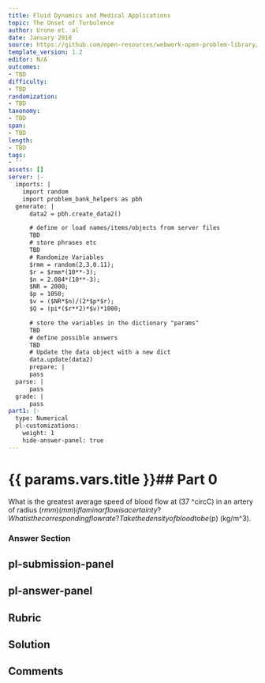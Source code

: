 ```yaml
---
title: Fluid Dynamics and Medical Applications
topic: The Onset of Turbulence
author: Urone et. al
date: January 2018
source: https://github.com/open-resources/webwork-open-problem-library/tree/master/Contrib/BrockPhysics/College_Physics_Urone/12.Fluid_Dynamics_and_Medical_Applications/12-05.The_Onset_of_Turbulence/NU_U17_12_05_007.pg
template_version: 1.2
editor: N/A
outcomes:
- TBD
difficulty:
- TBD
randomization:
- TBD
taxonomy:
- TBD
span:
- TBD
length:
- TBD
tags:
- ''
assets: []
server: |-
  imports: |
    import random
    import problem_bank_helpers as pbh
  generate: |
      data2 = pbh.create_data2()

      # define or load names/items/objects from server files
      TBD
      # store phrases etc
      TBD
      # Randomize Variables
      $rmm = random(2,3,0.11);
      $r = $rmm*(10**-3);
      $n = 2.084*(10**-3);
      $NR = 2000;
      $p = 1050;
      $v = ($NR*$n)/(2*$p*$r);
      $Q = (pi*($r**2)*$v)*1000;

      # store the variables in the dictionary "params"
      TBD
      # define possible answers
      TBD
      # Update the data object with a new dict
      data.update(data2)
      prepare: |
      pass
  parse: |
      pass
  grade: |
      pass
part1: |-
  type: Numerical
  pl-customizations:
    weight: 1
    hide-answer-panel: true
---
```


# {{ params.vars.title }}## Part 0 
What is the greatest average speed of blood flow at (37 ^circC) in an artery of radius ($rmm) (mm) if laminar flow is a certainty? What is the corresponding flow rate? Take the density of blood to be ($p) (kg/m^3). 


### Answer Section 


## pl-submission-panel 


## pl-answer-panel 


## Rubric 


## Solution 


## Comments 


